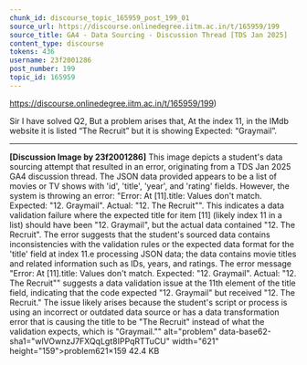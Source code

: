 ```yaml
---
chunk_id: discourse_topic_165959_post_199_01
source_url: https://discourse.onlinedegree.iitm.ac.in/t/165959/199
source_title: GA4 - Data Sourcing - Discussion Thread [TDS Jan 2025]
content_type: discourse
tokens: 436
username: 23f2001286
post_number: 199
topic_id: 165959
---
```


https://discourse.onlinedegree.iitm.ac.in/t/165959/199)

Sir I have solved Q2, But a problem arises that, At the index 11, in the IMdb website it is listed “The Recruit” but it is showing Expected: “Graymail”.

---

**[Discussion Image by 23f2001286]** This image depicts a student's data sourcing attempt that resulted in an error, originating from a TDS Jan 2025 GA4 discussion thread. The JSON data provided appears to be a list of movies or TV shows with 'id', 'title', 'year', and 'rating' fields. However, the system is throwing an error: "Error: At [11].title: Values don't match. Expected: "12. Graymail". Actual: "12. The Recruit"". This indicates a data validation failure where the expected title for item [11] (likely index 11 in a list) should have been "12. Graymail", but the actual data contained "12. The Recruit". The error suggests that the student's sourced data contains inconsistencies with the validation rules or the expected data format for the 'title' field at index 11.e processing JSON data; the data contains movie titles and related information such as IDs, years, and ratings. The error message "Error: At [11].title: Values don't match. Expected: \"12. Graymail\". Actual: \"12. The Recruit\"" suggests a data validation issue at the 11th element of the title field, indicating that the code expected "12. Graymail" but received "12. The Recruit." The issue likely arises because the student's script or process is using an incorrect or outdated data source or has a data transformation error that is causing the title to be "The Recruit" instead of what the validation expects, which is "Graymail."" alt="problem" data-base62-sha1="wlVOwnzJ7FXQqLgt8IPPqRTTuCU" width="621" height="159">problem621×159 42.4 KB
